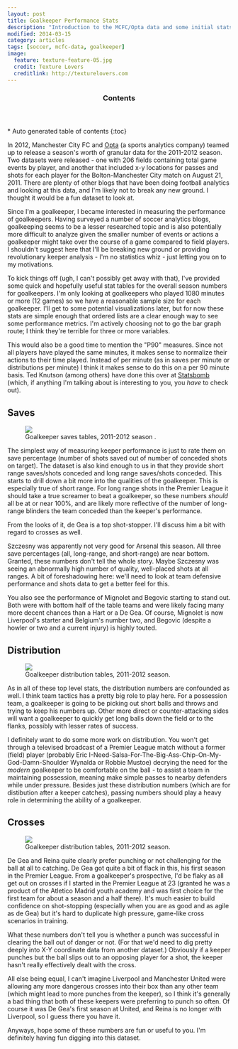 ```yaml
---
layout: post
title: Goalkeeper Performance Stats
description: "Introduction to the MCFC/Opta data and some initial stats for keepers."
modified: 2014-03-15
category: articles
tags: [soccer, mcfc-data, goalkeeper]
image:
  feature: texture-feature-05.jpg
  credit: Texture Lovers
  creditlink: http://texturelovers.com
--- 
```


<section id="table-of-contents" class="toc">
  <header>
    <h3>Contents</h3>
  </header>
<div id="drawer" markdown="1">
*  Auto generated table of contents
{:toc}
</div>
</section><!-- /#table-of-contents -->

In 2012, Manchester City FC and <a href="http://www.optasports.com" title="Opta">Opta</a> (a sports analytics company) teamed up to release a season's worth of granular data for the 2011-2012 season. Two datasets were released - one with 206 fields containing total game events by player, and another that included x-y locations for passes and shots for each player for the Bolton-Manchester City match on August 21, 2011. There are plenty of other blogs that have been doing football analytics and looking at this data, and I'm likely not to break any new ground. I thought it would be a fun dataset to look at.

Since I'm a goalkeeper, I became interested in measuring the performance of goalkeepers. Having surveyed a number of soccer analytics blogs, goalkeeping seems to be a lesser researched topic and is also potentially more difficult to analyze given the smaller number of events or actions a goalkeeper might take over the course of a game compared to field players. I shouldn't suggest here that I'll be breaking new ground or providing revolutionary keeper analysis - I'm no statistics whiz - just letting you on to my motivations.

To kick things off (ugh, I can't possibly get away with that), I've provided some quick and hopefully useful stat tables for the overall season numbers for goalkeepers. I'm only looking at goalkeepers who played 1080 minutes or more (12 games) so we have a reasonable sample size for each goalkeeper. I'll get to some potential visualizations later, but for now these stats are simple enough that ordered lists are a clear enough way to see some performance metrics. I'm actively choosing not to go the bar graph route; I think they're terrible for three or more variables.

This would also be a good time to mention the "P90" measures. Since not all players have played the same minutes, it makes sense to normalize their actions to their time played.  Instead of per minute (as in saves per minute or distributions per minute) I think it makes sense to do this on a per 90 minute basis.  Ted Knutson (among others) have done this over at <a href='http://www.statsbomb.com' title='Statsbomb'>Statsbomb</a> (which, if anything I'm talking about is interesting to you, you *have* to check out).

## Saves

<figure>
  <a href="{{ site.url }}/images/Saves_Table.png"><img src="{{ site.url }}/images/Saves_Table.png"></a>
  <figcaption>Goalkeeper saves tables, 2011-2012 season .</figcaption>
</figure>

The simplest way of measuring keeper performance is just to rate them on save percentage (number of shots saved out of number of conceded shots on target). The dataset is also kind enough to us in that they provide short range saves/shots conceded and long range saves/shots conceded. This starts to drill down a bit more into the qualities of the goalkeeper. This is especially true of short range.  For long range shots in the Premier League it should take a true screamer to beat a goalkeeper, so these numbers *should* all be at or near 100%, and are likely more reflective of the number of long-range blinders the team conceded than the keeper's performance.

From the looks of it, de Gea is a top shot-stopper. I'll discuss him a bit with regard to crosses as well.

Szczesny was apparently not very good for Arsenal this season. All three save percentages (all, long-range, and short-range) are near bottom. Granted, these numbers don't tell the whole story. Maybe Szczesny was seeing an abnormally high number of quality, well-placed shots at all ranges. A bit of foreshadowing here: we'll need to look at team defensive performance and shots data to get a better feel for this.

You also see the performance of Mignolet and Begovic starting to stand out. Both were with bottom half of the table teams and were likely facing many more decent chances than a Hart or a De Gea. Of course, Mignolet is now Liverpool's starter and Belgium's number two, and Begovic (despite a howler or two and a current injury) is highly touted.

## Distribution

<figure>
  <a href="{{ site.url }}/images/Dist_Table.png"><img src="{{ site.url }}/images/Dist_Table.png"></a>
  <figcaption>Goalkeeper distribution tables, 2011-2012 season.</figcaption>
</figure>

As in all of these top level stats, the distribution numbers are confounded as well. I think team tactics has a pretty big role to play here. For a possession team, a goalkeeper is going to be picking out short balls and throws and trying to keep his numbers up. Other more direct or counter-attacking sides will want a goalkeeper to quickly get long balls down the field or to the flanks, possibly with lesser rates of success.

I definitely want to do some more work on distribution. You won't get through a televised broadcast of a Premier League match without a former (field) player (probably Eric I-Need-Salsa-For-The-Big-Ass-Chip-On-My-God-Damn-Shoulder Wynalda or Robbie Mustoe) decrying the need for the *modern* goalkeeper to be comfortable on the ball - to assist a team in maintaining possession, meaning make simple passes to nearby defenders while under pressure. Besides just these distribution numbers (which are for distibution after a keeper catches), passing numbers should play a heavy role in determining the ability of a goalkeeper.


## Crosses

<figure>
  <a href="{{ site.url }}/images/Cross_Table.png"><img src="{{ site.url }}/images/Cross_Table.png"></a>
  <figcaption>Goalkeeper distribution tables, 2011-2012 season.</figcaption>
</figure>

De Gea and Reina quite clearly prefer punching or not challenging for the ball at all to catching. De Gea got quite a bit of flack in this, his first season in the Premier League. From a goalkeeper's prospective, I'd be flaky as all get out on crosses if I started in the Premier League at 23 (granted he was a product of the Atletico Madrid youth academy and was first choice for the first team for about a season and a half there). It's much easier to build confidence on shot-stopping (especially when you are as good and as agile as de Gea) but it's hard to duplicate high pressure, game-like cross scenarios in training.

What these numbers don't tell you is whether a punch was successful in clearing the ball out of danger or not. (For that we'd need to dig pretty deeply into X-Y coordinate data from another dataset.) Obviously if a keeper punches but the ball slips out to an opposing player for a shot, the keeper hasn't really effectively dealt with the cross.

All else being equal, I can't imagine Liverpool and Manchester United were allowing any more dangerous crosses into their box than any other team (which might lead to more punches from the keeper), so I think it's generally a bad thing that both of these keepers were preferring to punch so often. Of course it was De Gea's first season at United, and Reina is no longer with Liverpool, so I guess there you have it.

Anyways, hope some of these numbers are fun or useful to you. I'm definitely having fun digging into this dataset. 





